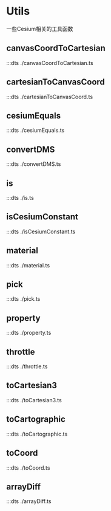 # Utils

一些Cesium相关的工具函数

## canvasCoordToCartesian

:::dts ./canvasCoordToCartesian.ts

## cartesianToCanvasCoord

:::dts ./cartesianToCanvasCoord.ts

## cesiumEquals

:::dts ./cesiumEquals.ts

## convertDMS

:::dts ./convertDMS.ts

## is

:::dts ./is.ts

## isCesiumConstant

:::dts ./isCesiumConstant.ts

## material

:::dts ./material.ts

## pick

:::dts ./pick.ts

## property

:::dts ./property.ts

## throttle

:::dts ./throttle.ts

## toCartesian3

:::dts ./toCartesian3.ts

## toCartographic

:::dts ./toCartographic.ts

## toCoord

:::dts ./toCoord.ts

## arrayDiff

:::dts ./arrayDiff.ts
